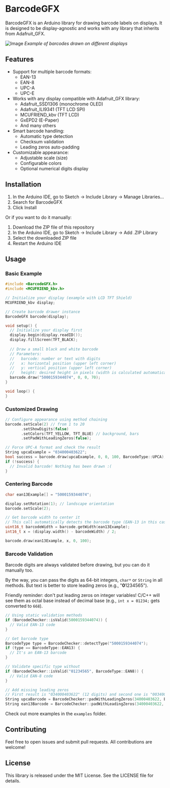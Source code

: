 # BarcodeGFX

BarcodeGFX is an Arduino library for drawing barcode labels on displays. It is designed to be display-agnostic and works with any library that inherits from Adafruit_GFX.

![Image](https://github.com/user-attachments/assets/a41831ba-21a0-415d-a249-0d6c5ac12af6)
*Example of barcodes drawn on different displays*

## Features
- Support for multiple barcode formats:
  - EAN-13
  - EAN-8
  - UPC-A
  - UPC-E
- Works with any display compatible with Adafruit_GFX library:
  - Adafruit_SSD1306 (monochrome OLED)
  - Adafruit_ILI9341 (TFT LCD SPI)
  - MCUFRIEND_kbv (TFT LCD)
  - GxEPD2 (E-Paper)
  - And many others
- Smart barcode handling:
  - Automatic type detection
  - Checksum validation
  - Leading zeros auto-padding
- Customizable appearance:
  - Adjustable scale (size)
  - Configurable colors
  - Optional numerical digits display

## Installation

1. In the Arduino IDE, go to Sketch -> Include Library -> Manage Libraries...
2. Search for BarcodeGFX
3. Click Install

Or if you want to do it manually:

1. Download the ZIP file of this repository
2. In the Arduino IDE, go to Sketch -> Include Library -> Add .ZIP Library
3. Select the downloaded ZIP file
4. Restart the Arduino IDE

## Usage

### Basic Example
```cpp
#include <BarcodeGFX.h>
#include <MCUFRIEND_kbv.h>

// Initialize your display (example with LCD TFT Shield)
MCUFRIEND_kbv display;

// Create barcode drawer instance
BarcodeGFX barcode(display);

void setup() {
  // Initialize your display first
  display.begin(display.readID());
  display.fillScreen(TFT_BLACK);
  
  // Draw a small black and white barcode
  // Parameters:
  //   barcode: number or text with digits
  //   x: horizontal position (upper left corner)
  //   y: vertical position (upper left corner)
  //   height: desired height in pixels (width is calculated automatically)
  barcode.draw("5000159344074", 0, 0, 70);
}

void loop() {
}
```

### Customized Drawing
```cpp
// Configure appearance using method chaining
barcode.setScale(2) // from 1 to 20
       .setShowDigits(false)
       .setColors(TFT_YELLOW, TFT_BLUE) // background, bars
       .setPadWithLeadingZeros(false);

// Force UPC-A format and check the result
String upcaExample = "034000403622";
bool success = barcode.draw(upcaExample, 0, 0, 100, BarcodeType::UPCA);
if (!success) {
  // Invalid barcode! Nothing has been drawn :(
}
```

### Centering Barcode

```cpp
char ean13Example[] = "5000159344074";

display.setRotation(1); // landscape orientation
barcode.setScale(2);

// Get barcode width to center it
// This call automatically detects the barcode type (EAN-13 in this case)
uint16_t barcodeWidth = barcode.getWidth(ean13Example);
int16_t x = (display.width() - barcodeWidth) / 2;

barcode.draw(ean13Example, x, 0, 100);
```

### Barcode Validation

Barcode digits are always validated before drawing, but you can do it manually too.

By the way, you can pass the digits as 64-bit integers, `char*` or `String` in all methods. But text is better to store leading zeros (e.g., "**0**1234565").

Friendly reminder: don't put leading zeros on integer variables! C/C++ will see them as octal base instead of decimal base (e.g., `int x = 01234;` gets converted to `668`).

```cpp
// Using static validation methods
if (BarcodeChecker::isValid(5000159344074)) {
  // Valid EAN-13 code
}

// Get barcode type
BarcodeType type = BarcodeChecker::detectType("5000159344074");
if (type == BarcodeType::EAN13) {
  // It's an EAN-13 barcode
}

// Validate specific type without 
if (BarcodeChecker::isValid("01234565", BarcodeType::EAN8)) {
  // Valid EAN-8 code
}

// Add missing leading zeros
// First result is "034000403622" (12 digits) and second one is "0034000403622" (13 digits)
String upcaBarcode = BarcodeChecker::padWithLeadingZeros(34000403622, BarcodeType::UPCA);
String ean13Barcode = BarcodeChecker::padWithLeadingZeros(34000403622, BarcodeType::EAN13);

```

Check out more examples in the `examples` folder.

## Contributing

Feel free to open issues and submit pull requests. All contributions are welcome!

## License

This library is released under the MIT License. See the LICENSE file for details.
